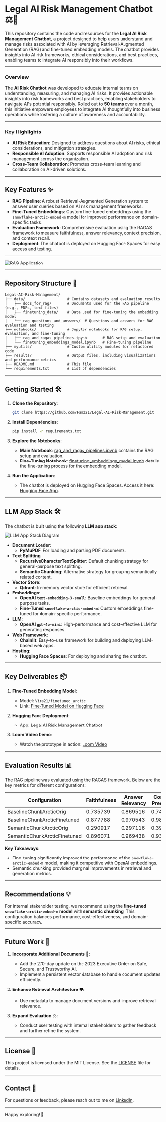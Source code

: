 # Legal AI Risk Management Chatbot ⚖️🚨

This repository contains the code and resources for the **Legal AI Risk Management Chatbot**, a project designed to help users understand and manage risks associated with AI by leveraging Retrieval-Augmented Generation (RAG) and fine-tuned embedding models. The chatbot provides insights into AI risk frameworks, ethical considerations, and best practices, enabling teams to integrate AI responsibly into their workflows.

---

### **Overview**

The **AI Risk Chatbot** was developed to educate internal teams on understanding, measuring, and managing AI risks. It provides actionable insights into risk frameworks and best practices, enabling stakeholders to navigate AI's potential responsibly. Rolled out to **50 teams** over a month, this initiative empowers employees to integrate AI thoughtfully into business operations while fostering a culture of awareness and accountability.

---

### **Key Highlights**

- **AI Risk Education**: Designed to address questions about AI risks, ethical considerations, and mitigation strategies.  
- **Responsible AI Adoption**: Supports responsible AI adoption and risk management across the organization.  
- **Cross-Team Collaboration**: Promotes cross-team learning and collaboration on AI-driven solutions.  

---


## Key Features ✨



- **RAG Pipeline**: A robust Retrieval-Augmented Generation system to answer user queries based on AI risk management frameworks.
- **Fine-Tuned Embeddings**: Custom fine-tuned embeddings using the `snowflake-arctic-embed-m` model for improved performance on domain-specific tasks.
- **Evaluation Framework**: Comprehensive evaluation using the RAGAS framework to measure faithfulness, answer relevancy, context precision, and context recall.
- **Deployment**: The chatbot is deployed on Hugging Face Spaces for easy access and testing.

---
![RAG Application](img/RAG%20Application.png)

---

## Repository Structure 📂

```
Legal-AI-Risk-Management/
├── data/                   # Contains datasets and evaluation results
│   ├── docs_for_rag/       # Documents used for the RAG pipeline (e.g., PDFs, text files)
│   ├── finetuning_data/    # Data used for fine-tuning the embedding model
│   └── rag_questions_and_answers/  # Questions and answers for RAG evaluation and testing
├── notebooks/              # Jupyter notebooks for RAG setup, evaluation, and fine-tuning
│   ├── rag_and_ragas_pipelines.ipynb       # RAG setup and evaluation
│   └── finetuning_embeddings_model.ipynb   # Fine-tuning pipeline
├── myutils/                # Custom utility modules for refactored code
├── results/                # Output files, including visualizations and performance metrics
├── README.md               # This file
└── requirements.txt        # List of dependencies
```

---

## Getting Started 🛠️

1. **Clone the Repository**:
   ```bash
   git clone https://github.com/Famz21/Legal-AI-Risk-Management.git
   ```

2. **Install Dependencies**:
   ```bash
   pip install -r requirements.txt
   ```

3. **Explore the Notebooks**:
   - **Main Notebook**: [rag_and_ragas_pipelines.ipynb](rag_and_ragas_pipelines.ipynb) contains the RAG setup and evaluation.
   - **Fine-Tuning Notebook**: [finetuning_embeddings_model.ipynb](finetuning_embeddings_model.ipynb) details the fine-tuning process for the embedding model.

4. **Run the Application**:
   - The chatbot is deployed on Hugging Face Spaces. Access it here: [Hugging Face App](https://huggingface.co/spaces/Vira21/Legal_AI_Risk_Management).

---

## LLM App Stack 🛠️

The chatbot is built using the following **LLM app stack**:

![LLM App Stack Diagram](img/LLM%20App.png)

- **Document Loader**: 
  - **PyMuPDF**: For loading and parsing PDF documents.
- **Text Splitting**:
  - **RecursiveCharacterTextSplitter**: Default chunking strategy for general-purpose text splitting.
  - **Semantic Chunking**: Alternative strategy for grouping semantically related content.
- **Vector Store**:
  - **Qdrant**: In-memory vector store for efficient retrieval.
- **Embeddings**:
  - **OpenAI `text-embedding-3-small`**: Baseline embeddings for general-purpose tasks.
  - **Fine-Tuned `snowflake-arctic-embed-m`**: Custom embeddings fine-tuned for domain-specific performance.
- **LLM**:
  - **OpenAI `gpt-4o-mini`**: High-performance and cost-effective LLM for generating responses.
- **Web Framework**:
  - **Chainlit**: Easy-to-use framework for building and deploying LLM-based web apps.
- **Hosting**:
  - **Hugging Face Spaces**: For deploying and sharing the chatbot.

---

## Key Deliverables 📦

1. **Fine-Tuned Embedding Model**:
   - Model: `Vira21/finetuned_arctic`
   - Link: [Fine-Tuned Model on Hugging Face](https://huggingface.co/Vira21/finetuned_arctic)

2. **Hugging Face Deployment**:
   - App: [Legal AI Risk Management Chatbot](https://huggingface.co/spaces/Vira21/Legal_AI_Risk_Management)

3. **Loom Video Demo**:
   - Watch the prototype in action: [Loom Video]()

---

## Evaluation Results 📊

The RAG pipeline was evaluated using the RAGAS framework. Below are the key metrics for different configurations:


| Configuration                     | Faithfulness | Answer Relevancy | Context Precision | Context Recall |
|-----------------------------------|--------------|------------------|-------------------|----------------|
| BaselineChunkArcticOrig           | 0.735739     | 0.869516         | 0.745694          | 0.728333       |
| BaselineChunkArcticFinetuned      | 0.877788     | 0.970543         | 0.985000          | 0.879167       |
| SemanticChunkArcticOrig           | 0.290917     | 0.297116         | 0.391042          | 0.204167       |
| SemanticChunkArcticFinetuned      | 0.896071     | 0.969438         | 0.933403          | 0.916667       |


**Key Takeaways**:
- Fine-tuning significantly improved the performance of the `snowflake-arctic-embed-m` model, making it competitive with OpenAI embeddings.
- Semantic chunking provided marginal improvements in retrieval and generation metrics.

---

## Recommendations 💡

For internal stakeholder testing, we recommend using the **fine-tuned `snowflake-arctic-embed-m` model** with **semantic chunking**. This configuration balances performance, cost-effectiveness, and domain-specific accuracy.

---

## Future Work 🔮

1. **Incorporate Additional Documents** 📜:
   - Add the 270-day update on the 2023 Executive Order on Safe, Secure, and Trustworthy AI.
   - Implement a persistent vector database to handle document updates efficiently.

2. **Enhance Retrieval Architecture** 🛡️:
   - Use metadata to manage document versions and improve retrieval relevance.

3. **Expand Evaluation** ⚖️:
   - Conduct user testing with internal stakeholders to gather feedback and further refine the system.

---

## License 📜

This project is licensed under the MIT License. See the [LICENSE](LICENSE) file for details.

---

## Contact 📧

For questions or feedback, please reach out to me on [LinkedIn](https://www.linkedin.com/in/rithyvira/).

---

Happy exploring! 🚀
